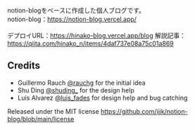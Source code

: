 notion-blogをベースに作成した個人ブログです。
<br>
notion-blog：https://notion-blog.vercel.app/
<br>
<br>
デプロイURL：https://hinako-blog.vercel.app/blog
解説記事：https://qiita.com/hinako_n/items/4daf737e08a75c01a869

## Credits

- Guillermo Rauch [@rauchg](https://twitter.com/rauchg) for the initial idea
- Shu Ding [@shuding\_](https://twitter.com/shuding_) for the design help
- Luis Alvarez [@luis_fades](https://twitter.com/luis_fades) for design help and bug catching

Released under the MIT license
https://github.com/ijjk/notion-blog/blob/main/license
